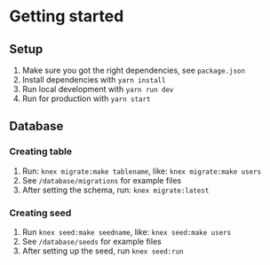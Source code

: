 # Getting started

## Setup
1. Make sure you got the right dependencies, see `package.json`
2. Install dependencies with `yarn install`
3. Run local development with `yarn run dev`
4. Run for production with `yarn start`


## Database

### Creating table
1. Run: `knex migrate:make tablename`, like: `knex migrate:make users`
2. See `/database/migrations` for example files
3. After setting the schema, run: `knex migrate:latest`

### Creating seed
1. Run `knex seed:make seedname`, like: `knex seed:make users`
2. See `/database/seeds` for example files
3. After setting up the seed, run `knex seed:run`
